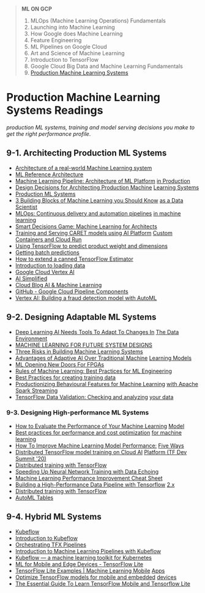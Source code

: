 > **ML ON GCP**
> 1. MLOps (Machine Learning Operations) Fundamentals
> 2. Launching into Machine Learning
> 3. How Google does Machine Learning
> 4. Feature Engineering
> 5. ML Pipelines on Google Cloud
> 6. Art and Science of Machine Learning
> 7. Introduction to TensorFlow
> 8. Google Cloud Big Data and Machine Learning Fundamentals
> 9. [Production Machine Learning Systems](#Production-Machine-Learning-Systems-Readings)


# Production Machine Learning Systems Readings
*production ML systems, training and model serving decisions you make to get the right performance profile*.

## 9-1. Architecting Production ML Systems
- [Architecture of a real-world Machine Learning system](https://medium.com/louis-dorard/architecture-of-a-real-world-machine-learning-system-795254bec646)
- [ML Reference Architecture](https://freeandopenmachinelearning.readthedocs.io/en/latest/architecture.html#ml-reference-architecture)
- [Machine Learning Pipeline: Architecture of ML Platform](https://www.altexsoft.com/blog/machine-learning-pipeline/) [in Production](https://www.altexsoft.com/blog/machine-learning-pipeline/)
- [Design Decisions for Architecting Production Machine](https://morioh.com/p/5c65944288a2) [Learning Systems](https://morioh.com/p/5c65944288a2)
- [Production ML Systems](https://developers.google.com/machine-learning/crash-course/production-ml-systems)
- [3 Building Blocks of Machine Learning you Should Know](https://www.analyticsvidhya.com/blog/2020/06/3-building-blocks-machine-learning-data-scientist/) [as a Data Scientist](https://www.analyticsvidhya.com/blog/2020/06/3-building-blocks-machine-learning-data-scientist/)
- [MLOps: Continuous delivery and automation pipelines](https://cloud.google.com/solutions/machine-learning/mlops-continuous-delivery-and-automation-pipelines-in-machine-learning) [in machine learning](https://cloud.google.com/solutions/machine-learning/mlops-continuous-delivery-and-automation-pipelines-in-machine-learning)
- [Smart Decisions Game: Machine Learning for Architects](https://resources.sei.cmu.edu/library/asset-view.cfm?assetid=518978)
- [Training and Serving CARET models using AI Platform](https://aihub.cloud.google.com/p/products%2Fe7c65815-70f6-43e4-8e49-ce10c23ebac1) [Custom Containers and Cloud ](https://aihub.cloud.google.com/p/products%2Fe7c65815-70f6-43e4-8e49-ce10c23ebac1)[Run](https://aihub.cloud.google.com/p/products%2Fe7c65815-70f6-43e4-8e49-ce10c23ebac1)
- [Using TensorFlow to predict product weight and dimensions](https://blog.tensorflow.org/2019/09/using-tensorflow-to-predict-product.html)
- [Getting batch predictions](https://cloud.google.com/ai-platform/prediction/docs/batch-predict)
- [How to extend a canned TensorFlow Estimator](https://towardsdatascience.com/how-to-extend-a-canned-tensorflow-estimator-to-add-more-evaluation-metrics-and-to-pass-through-ddf66cd3047d)
- [Introduction to loading data](https://cloud.google.com/bigquery/docs/loading-data)
- [Google Cloud Vertex AI](https://cloud.google.com/vertex-ai)
- [AI Simplified](https://youtube.com/playlist?list=PLIivdWyY5sqJ1YuMdGjRwJ3fFYZ_vWQ62)
- [Cloud Blog AI & Machine Learning](https://cloud.google.com/blog/products/ai-machine-learning)
- [GitHub - Google Cloud Pipeline Components](https://github.com/kubeflow/pipelines/tree/master/components/google-cloud#google-cloud-pipeline-components)
- [Vertex AI: Building a fraud detection model with AutoML](https://codelabs.developers.google.com/vertex-automl-tabular)


## 9-2. Designing Adaptable ML Systems
- [Deep Learning AI Needs Tools To Adapt To Changes In](https://www.forbes.com/sites/davidteich/2020/07/16/deep-learning-ai-needs-tools-to-adapt-to-changes-in-the-data-environment/#5c1a6f8c4414) [The Data Environment](https://www.forbes.com/sites/davidteich/2020/07/16/deep-learning-ai-needs-tools-to-adapt-to-changes-in-the-data-environment/#5c1a6f8c4414)
- [MACHINE LEARNING FOR FUTURE SYSTEM DESIGNS](https://www.nextplatform.com/2020/10/29/machine-learning-for-future-system-designs/)
- [Three Risks in Building Machine Learning Systems](https://insights.sei.cmu.edu/sei_blog/2020/05/three-risks-in-building-machine-learning-systems.html)
- [Advantages of Adaptive AI Over Traditional Machine](https://insidebigdata.com/2019/12/15/advantages-of-adaptive-ai-over-traditional-machine-learning-models/) [Learning Models](https://insidebigdata.com/2019/12/15/advantages-of-adaptive-ai-over-traditional-machine-learning-models/)
- [ML Opening New Doors For FPGAs](https://semiengineering.com/fpgas-hide-hardware-for-machine-learning/)
- [Rules of Machine Learning: Best Practices for ML Engineering](https://developers.google.com/machine-learning/guides/rules-of-ml)
- [Best Practices for creating training data](https://cloud.google.com/automl-tables/docs/data-best-practices)
- [Productionizing Behavioural Features for Machine Learning](https://databricks.com/session/productionizing-behavioural-features-for-machine-learning-with-apache-spark-streaming) [with Apache Spark ](https://databricks.com/session/productionizing-behavioural-features-for-machine-learning-with-apache-spark-streaming)[Streaming](https://databricks.com/session/productionizing-behavioural-features-for-machine-learning-with-apache-spark-streaming)
- [TensorFlow Data Validation: Checking and analyzing](https://www.tensorflow.org/tfx/guide/tfdv) [your data](https://www.tensorflow.org/tfx/guide/tfdv)

### 9-3. Designing High-performance ML Systems
- [How to Evaluate the Performance of Your Machine Learning](https://www.kdnuggets.com/2020/09/performance-machine-learning-model.html) [Model](https://www.kdnuggets.com/2020/09/performance-machine-learning-model.html)
- [Best practices for performance and cost optimization](https://cloud.google.com/solutions/machine-learning/best-practices-for-ml-performance-cost) [for machine learning](https://cloud.google.com/solutions/machine-learning/best-practices-for-ml-performance-cost)
- [How To Improve Machine Learning Model Performance:](https://www.anolytics.ai/blog/how-to-improve-machine-learning-model-performance/) [Five Ways](https://www.anolytics.ai/blog/how-to-improve-machine-learning-model-performance/)
- [Distributed TensorFlow model training on Cloud AI](https://youtu.be/I29_VZ82KW4) [Platform (TF Dev Summit '20)](https://youtu.be/I29_VZ82KW4)
- [Distributed training with TensorFlow](https://www.tensorflow.org/guide/distributed_training)
- [Speeding Up Neural Network Training with Data Echoing](http://ai.googleblog.com/2020/05/speeding-up-neural-network-training.html)
- [Machine Learning Performance Improvement Cheat Sheet](https://machinelearningmastery.com/machine-learning-performance-improvement-cheat-sheet/)
- [Building a High-Performance Data Pipeline with Tensorflow](https://www.srijan.net/blog/building-a-high-performance-data-pipeline-with-tensorflow) [2.x](https://www.srijan.net/blog/building-a-high-performance-data-pipeline-with-tensorflow)
- [Distributed training with TensorFlow](https://www.tensorflow.org/guide/distributed_training)
- [AutoML Tables](https://cloud.google.com/automl-tables)

## 9-4. Hybrid ML Systems
- [Kubeflow](https://www.kubeflow.org/)
- [Introduction to Kubeflow](https://youtu.be/cTZArDgbIWw)
- [Orchestrating TFX Pipelines](https://www.tensorflow.org/tfx/guide/kubeflow#kubeflow_pipelines)
- [Introduction to Machine Learning Pipelines with Kubeflow](https://rancher.com/blog/2020/introduction-to-machine-learning-pipeline)
- [Kubeflow — a machine learning toolkit for Kubernetes](https://medium.com/@michal.brys/kubeflow-a-machine-learning-toolkit-for-kubernetes-d8686f6c91b6)
- [ML for Mobile and Edge Devices - TensorFlow Lite](https://www.tensorflow.org/lite)
- [TensorFlow Lite Examples | Machine Learning Mobile](https://www.tensorflow.org/lite/examples) [Apps](https://www.tensorflow.org/lite/examples)
- [Optimize TensorFlow models for mobile and embedded](https://developer.arm.com/solutions/machine-learning-on-arm/developer-material/how-to-guides/optimizing-neural-networks-for-mobile-and-embedded-devices-with-tensorflow) [devices](https://developer.arm.com/solutions/machine-learning-on-arm/developer-material/how-to-guides/optimizing-neural-networks-for-mobile-and-embedded-devices-with-tensorflow)
- [The Essential Guide To Learn TensorFlow Mobile and Tensorflow Lite](https://towardsdatascience.com/the-essential-guide-to-learn-tensorflow-mobile-and-tensorflow-lite-a70591687800)
